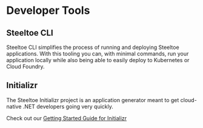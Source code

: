 # Developer Tools

## Steeltoe CLI
Steeltoe CLI simplifies the process of running and deploying Steeltoe applications.  With this tooling you can, with minimal commands, run your application locally while also being able to easily deploy to Kubernetes or Cloud Foundry.

## Initializr
The Steeltoe Initializr project is an application generator meant to get cloud-native .NET developers going very quickly.

Check out our [Getting Started Guide for Initializr](https://steeltoe.io/initializr)
